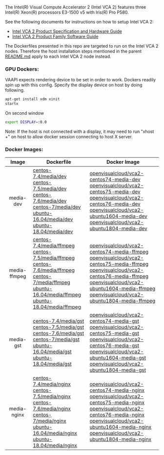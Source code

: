 The Intel(R) Visual Compute Accelerator 2 (Intel VCA 2) features three Intel(R) Xeon(R) processors E3-1500 v5 with Iris(R) Pro P580.    

See the following documents for instructions on how to setup Intel VCA 2: 
- [Intel VCA 2 Product Specification and Hardware Guide](https://www.intel.com/content/dam/support/us/en/documents/server-products/server-accessories/VCA2_HW_User_Guide.pdf)
- [Intel VCA 2 Product Family Software Guide](https://www.intel.com/content/dam/support/us/en/documents/server-products/server-accessories/VCA_SoftwareUserGuide.pdf)

The Dockerfiles presented in this repo are targeted to run on the Intel VCA 2 nodes. Therefore the host installation steps mentioned in the parent [README.md](../README.md) apply to each Intel VCA 2 node instead. 

### GPU Dockers:

VAAPI expects rendering device to be set in order to work. Dockers readily spin up with this config. Specify the display device on host by doing following.

```bash
apt-get install xdm xinit
startx
```

On second window
```bash
export DISPLAY=:0.0
```

Note: If the host is not connected with a display, it may need to run "xhost +" on host to allow docker session connecting to host X server.

### Docker Images:

|Image|Dockerfile|Docker Image|
|:-:|---|---|
|media-dev|[centos-7.4/media/dev](centos-7.4/media/dev)<br>[centos-7.5/media/dev](centos-7.5/media/dev)<br>[centos-7.6/media/dev](centos-7.6/media/dev)<br>[centos-7/media/dev](centos-7/media/dev)<br>[ubuntu-16.04/media/dev](ubuntu-16.04/media/dev)<br>[ubuntu-18.04/media/dev](ubuntu-18.04/media/dev)|[openvisualcloud/vca2-centos74-media-dev](https://hub.docker.com/r/openvisualcloud/vca2-centos74-media-dev)<br>[openvisualcloud/vca2-centos75-media-dev](https://hub.docker.com/r/openvisualcloud/vca2-centos75-media-dev)<br>[openvisualcloud/vca2-centos76-media-dev](https://hub.docker.com/r/openvisualcloud/vca2-centos76-media-dev)<br>[openvisualcloud/vca2-ubuntu1604-media-dev](https://hub.docker.com/r/openvisualcloud/vca2-ubuntu1604-media-dev)<br>[openvisualcloud/vca2-ubuntu1804-media-dev](https://hub.docker.com/r/openvisualcloud/vca2-ubuntu1804-media-dev)|
|media-ffmpeg|[centos-7.4/media/ffmpeg](centos-7.4/media/ffmpeg)<br>[centos-7.5/media/ffmpeg](centos-7.5/media/ffmpeg)<br>[centos-7.6/media/ffmpeg](centos-7.6/media/ffmpeg)<br>[centos-7/media/ffmpeg](centos-7/media/ffmpeg)<br>[ubuntu-16.04/media/ffmpeg](ubuntu-16.04/media/ffmpeg)<br>[ubuntu-18.04/media/ffmpeg](ubuntu-18.04/media/ffmpeg)|[openvisualcloud/vca2-centos74-media-ffmpeg](https://hub.docker.com/r/openvisualcloud/vca2-centos74-media-ffmpeg)<br>[openvisualcloud/vca2-centos75-media-ffmpeg](https://hub.docker.com/r/openvisualcloud/vca2-centos75-media-ffmpeg)<br>[openvisualcloud/vca2-centos76-media-ffmpeg](https://hub.docker.com/r/openvisualcloud/vca2-centos76-media-ffmpeg)<br>[openvisualcloud/vca2-ubuntu1604-media-ffmpeg](https://hub.docker.com/r/openvisualcloud/vca2-ubuntu1604-media-ffmpeg)<br>[openvisualcloud/vca2-ubuntu1804-media-ffmpeg](https://hub.docker.com/r/openvisualcloud/vca2-ubuntu1804-media-ffmpeg)|
|media-gst|[centos-7.4/media/gst](centos-7.4/media/gst)<br>[centos-7.5/media/gst](centos-7.5/media/gst)<br>[centos-7.6/media/gst](centos-7.6/media/gst)<br>[centos-7/media/gst](centos-7/media/gst)<br>[ubuntu-16.04/media/gst](ubuntu-16.04/media/gst)<br>[ubuntu-18.04/media/gst](ubuntu-18.04/media/gst)|[openvisualcloud/vca2-centos74-media-gst](https://hub.docker.com/r/openvisualcloud/vca2-centos74-media-gst)<br>[openvisualcloud/vca2-centos75-media-gst](https://hub.docker.com/r/openvisualcloud/vca2-centos75-media-gst)<br>[openvisualcloud/vca2-centos76-media-gst](https://hub.docker.com/r/openvisualcloud/vca2-centos76-media-gst)<br>[openvisualcloud/vca2-ubuntu1604-media-gst](https://hub.docker.com/r/openvisualcloud/vca2-ubuntu1604-media-gst)<br>[openvisualcloud/vca2-ubuntu1804-media-gst](https://hub.docker.com/r/openvisualcloud/vca2-ubuntu1804-media-gst)|
|media-nginx|[centos-7.4/media/nginx](centos-7.4/media/nginx)<br>[centos-7.5/media/nginx](centos-7.5/media/nginx)<br>[centos-7.6/media/nginx](centos-7.6/media/nginx)<br>[centos-7/media/nginx](centos-7/media/nginx)<br>[ubuntu-16.04/media/nginx](ubuntu-16.04/media/nginx)<br>[ubuntu-18.04/media/nginx](ubuntu-18.04/media/nginx)|[openvisualcloud/vca2-centos74-media-nginx](https://hub.docker.com/r/openvisualcloud/vca2-centos74-media-nginx)<br>[openvisualcloud/vca2-centos75-media-nginx](https://hub.docker.com/r/openvisualcloud/vca2-centos75-media-nginx)<br>[openvisualcloud/vca2-centos76-media-nginx](https://hub.docker.com/r/openvisualcloud/vca2-centos76-media-nginx)<br>[openvisualcloud/vca2-ubuntu1604-media-nginx](https://hub.docker.com/r/openvisualcloud/vca2-ubuntu1604-media-nginx)<br>[openvisualcloud/vca2-ubuntu1804-media-nginx](https://hub.docker.com/r/openvisualcloud/vca2-ubuntu1804-media-nginx)|
